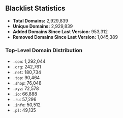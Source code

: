 ## Blacklist Statistics

- **Total Domains:** 2,929,839
- **Unique Domains:** 2,929,839
- **Added Domains Since Last Version:** 953,312
- **Removed Domains Since Last Version:** 1,045,389

### Top-Level Domain Distribution

-  `.com`: 1,292,044
-  `.org`: 242,761
-  `.net`: 180,734
-  `.top`: 90,464
-  `.shop`: 76,048
-  `.xyz`: 72,578
-  `.io`: 66,888
-  `.ru`: 57,296
-  `.info`: 50,512
-  `.pl`: 49,135

